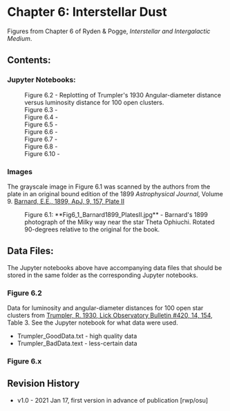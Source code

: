 # Chapter 6: Interstellar Dust

Figures from Chapter 6 of Ryden & Pogge, *Interstellar and Intergalactic Medium*.

## Contents:

### Jupyter Notebooks:
<dl>
<dd>Figure 6.2 - Replotting of Trumpler's 1930 Angular-diameter distance versus luminosity distance for 100 open clusters.
<dd>Figure 6.3 - 
<dd>Figure 6.4 - 
<dd>Figure 6.5 - 
<dd>Figure 6.6 - 
<dd>Figure 6.7 - 
<dd>Figure 6.8 - 
<dd>Figure 6.10 - 
</dl>

### Images
The grayscale image in Figure 6.1 was scanned by the authors from the plate in an original bound
edition of the 1899 *Astrophysical Journal*, Volume 9. 
[Barnard, E.E., 1899, ApJ, 9, 157, Plate II](https://ui.adsabs.harvard.edu/abs/1899ApJ.....9..157B)
<dl>
<dd>Figure 6.1: **Fig6_1_Barnard1899_PlatesII.jpg** - Barnard's 1899 photograph of the Milky way near the star Theta Ophiuchi.  Rotated 90-degrees
  relative to the original for the book.
</dl>

## Data Files:

The Jupyter notebooks above have accompanying data files that should be stored 
in the same folder as the corresponding Jupyter notebooks.

### Figure 6.2
Data for luminosity and angular-diameter distances for 100 open star clusters from 
[Trumpler, R. 1930, Lick Observatory Bulletin #420, 14, 154](https://ui.adsabs.harvard.edu/abs/1930LicOB..14..154T), Table 3.  See the 
Jupyter notebook for what data were used. 
 * Trumpler_GoodData.txt - high quality data
 * Trumpler_BadData.text - less-certain data

### Figure 6.x

## Revision History

* v1.0 - 2021 Jan 17, first version in advance of publication [rwp/osu]

